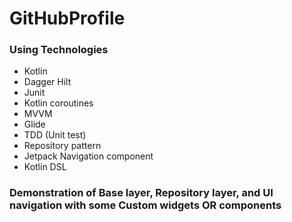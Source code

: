 # GitHubProfile


### Using Technologies ###

* Kotlin
* Dagger Hilt
* Junit
* Kotlin coroutines
* MVVM
* Glide
* TDD (Unit test)
* Repository pattern 
* Jetpack Navigation component
* Kotlin DSL

### Demonstration of Base layer, Repository layer, and UI navigation with some Custom widgets OR components ###
